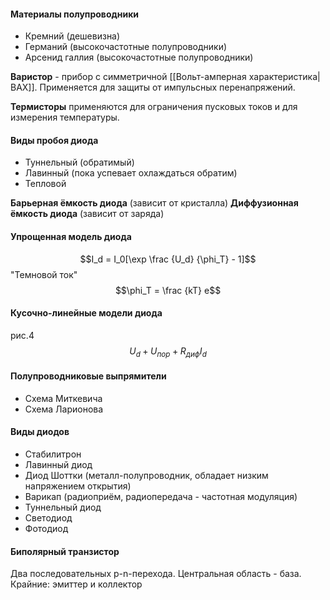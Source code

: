 #### Материалы полупроводники
- Кремний (дешевизна)
- Германий (высокочастотные полупроводники)
- Арсенид галлия (высокочастотные полупроводники)

**Варистор** - прибор с симметричной [[Вольт-амперная характеристика|ВАХ]].
Применяется для защиты от импульсных перенапряжений. 

**Термисторы** применяются для ограничения пусковых токов и для измерения температуры.
#### Виды пробоя диода
- Туннельный (обратимый)
- Лавинный (пока успевает охлаждаться обратим)
- Тепловой

**Барьерная ёмкость диода** (зависит от кристалла)
**Диффузионная ёмкость диода** (зависит от заряда)
#### Упрощенная модель диода
$$I_d = I_0[\exp \frac {U_d} {\phi_T} - 1]$$
"Темновой ток" $$\phi_T = \frac {kT} e$$
#### Кусочно-линейные модели диода
рис.4 $$U_d + U_{пор} + R_{диф}I_d$$
#### Полупроводниковые выпрямители
- Схема Миткевича
- Схема Ларионова
#### Виды диодов
- Стабилитрон
- Лавинный диод
- Диод Шоттки (металл-полупроводник, обладает низким напряжением открытия)
- Варикап (радиоприём, радиопередача - частотная модуляция)
- Туннельный диод 
- Светодиод
- Фотодиод
#### Биполярный транзистор
Два последовательных p-n-перехода.
Центральная область - база.
Крайние: эмиттер и коллектор